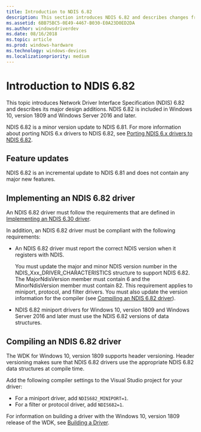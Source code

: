 ```yaml
---
title: Introduction to NDIS 6.82
description: This section introduces NDIS 6.82 and describes changes from NDIS 6.81. NDIS 6.82 is included in Windows 10, version 1809.
ms.assetid: 6BB75BC5-0E49-4467-B030-E0A23D0ED2DA
ms.author: windowsdriverdev
ms.date: 08/16/2018
ms.topic: article
ms.prod: windows-hardware
ms.technology: windows-devices
ms.localizationpriority: medium
---
```


# Introduction to NDIS 6.82

This topic introduces Network Driver Interface Specification (NDIS) 6.82 and describes its major design additions. NDIS 6.82 is included in Windows 10, version 1809 and Windows Server 2016 and later.

NDIS 6.82 is a minor version update to NDIS 6.81. For more information about porting NDIS 6.x drivers to NDIS 6.82, see [Porting NDIS 6.x drivers to NDIS 6.82](porting-ndis-6-x-drivers-to-ndis-6-82.md).

## Feature updates

NDIS 6.82 is an incremental update to NDIS 6.81 and does not contain any major new features.

## Implementing an NDIS 6.82 driver

An NDIS 6.82 driver must follow the requirements that are defined in [Implementing an NDIS 6.30 driver](implementing-an-ndis-6-30-driver.md).

In addition, an NDIS 6.82 driver must be compliant with the following requirements:

- An NDIS 6.82 driver must report the correct NDIS version when it registers with NDIS.
   
   You must update the major and minor NDIS version number in the NDIS_Xxx_DRIVER_CHARACTERISTICS structure to support NDIS 6.82. The MajorNdisVersion member must contain 6 and the MinorNdisVersion member must contain 82. This requirement applies to miniport, protocol, and filter drivers. You must also update the version information for the compiler (see [Compiling an NDIS 6.82 driver](#compiling-an-ndis-682-driver)).

- NDIS 6.82 miniport drivers for Windows 10, version 1809 and Windows Server 2016 and later must use the NDIS 6.82 versions of data structures.

## Compiling an NDIS 6.82 driver

The WDK for Windows 10, version 1809 supports header versioning. Header versioning makes sure that NDIS 6.82 drivers use the appropriate NDIS 6.82 data structures at compile time.

Add the following compiler settings to the Visual Studio project for your driver:

- For a miniport driver, add `NDIS682_MINIPORT=1`.
- For a filter or protocol driver, add `NDIS682=1`.

For information on building a driver with the Windows 10, version 1809 release of the WDK, see [Building a Driver](../develop/building-a-driver.md).